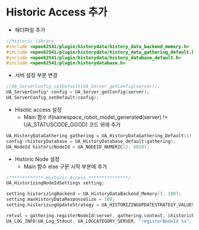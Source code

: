 # Historic Access 추가

- 헤더파일 추가
```c
//historic library
#include <open62541/plugin/historydata/history_data_backend_memory.h>
#include <open62541/plugin/historydata/history_data_gathering_default.h>
#include <open62541/plugin/historydata/history_database_default.h>
#include <open62541/plugin/historydatabase.h>
```

- 서버 설정 부분 변경
```c
//UA_ServerConfig_setDefault(UA_Server_getConfig(server));
UA_ServerConfig* config = UA_Server_getConfig(server);
UA_ServerConfig_setDefault(config);
```

- Hisotic access 설정
    - Main 함수 if(namespace_robot_model_generated(server) != UA_STATUSCODE_GOOD) 코드 위에 추가
```c
UA_HistoryDataGathering gathering = UA_HistoryDataGathering_Default(1);
config->historyDatabase = UA_HistoryDatabase_default(gathering);
UA_NodeId historicNodeId = UA_NODEID_NUMERIC(2, 6010);
```
- Historic Node 설정
    - Main 함수 else 구문 시작 부분에 추가
```c
/************* Historic Access ***************/
UA_HistorizingNodeIdSettings setting;

setting.historizingBackend = UA_HistoryDataBackend_Memory(3, 100);
setting.maxHistoryDataResponseSize = 100;
setting.historizingUpdateStrategy = UA_HISTORIZINGUPDATESTRATEGY_VALUESET;

retval = gathering.registerNodeId(server, gathering.context, &historicNodeId, setting);
UA_LOG_INFO(UA_Log_Stdout, UA_LOGCATEGORY_SERVER, "registerNodeId %s", UA_StatusCode_name(retval));
```